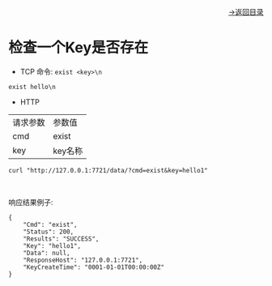 [<p align="right">->返回目录</p>](../0.directory.md)  

# 检查一个Key是否存在
* TCP
命令: `exist <key>\n`
~~~shell
exist hello\n
~~~
* HTTP

<table>
    <tr>
        <td>请求参数</td>
        <td>参数值</td>
    </tr>
    <tr>
        <td>cmd</td>
        <td>exist</td>
    </tr>
    <tr>
        <td>key</td>
        <td>key名称</td>
    </tr> 
</table>  

~~~shell  
curl "http://127.0.0.1:7721/data/?cmd=exist&key=hello1"
~~~
<br>

响应结果例子:
~~~shell
{
    "Cmd": "exist",
    "Status": 200,
    "Results": "SUCCESS",
    "Key": "hello1",
    "Data": null,
    "ResponseHost": "127.0.0.1:7721",
    "KeyCreateTime": "0001-01-01T00:00:00Z"
}
~~~
